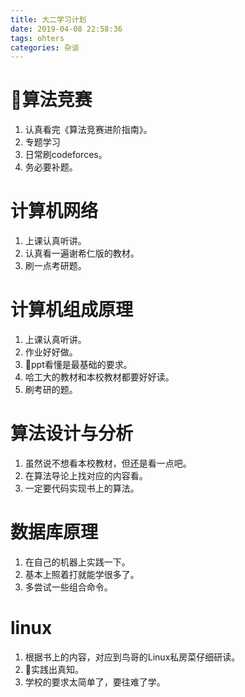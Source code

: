 ```yaml
---
title: 大二学习计划
date: 2019-04-08 22:58:36
tags: ohters
categories: 杂谈
---
```


# 算法竞赛
1. 认真看完《算法竞赛进阶指南》。
1. 专题学习
2. 日常刷codeforces。
3. 务必要补题。

# 计算机网络
1. 上课认真听讲。
2. 认真看一遍谢希仁版的教材。
3. 刷一点考研题。
# 计算机组成原理
1. 上课认真听讲。
1. 作业好好做。
1. ppt看懂是最基础的要求。
1. 哈工大的教材和本校教材都要好好读。
1. 刷考研的题。
# 算法设计与分析
1. 虽然说不想看本校教材，但还是看一点吧。
1. 在算法导论上找对应的内容看。
1. 一定要代码实现书上的算法。
# 数据库原理
1. 在自己的机器上实践一下。
1. 基本上照着打就能学很多了。
1. 多尝试一些组合命令。
# linux
1. 根据书上的内容，对应到鸟哥的Linux私房菜仔细研读。
2. 实践出真知。
3. 学校的要求太简单了，要往难了学。
